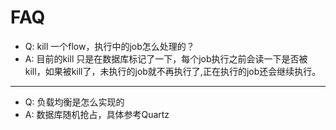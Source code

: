 <!--
 Copyright (c) 2019, Xiaomi, Inc.  All rights reserved.
 This source code is licensed under the Apache License Version 2.0, which
 can be found in the LICENSE file in the root directory of this source tree.
-->

# FAQ

- Q: kill 一个flow，执行中的job怎么处理的？
- A: 目前的kill 只是在数据库标记了一下，每个job执行之前会读一下是否被kill，如果被kill了，未执行的job就不再执行了,正在执行的job还会继续执行。

---

- Q: 负载均衡是怎么实现的
- A: 数据库随机抢占，具体参考Quartz
